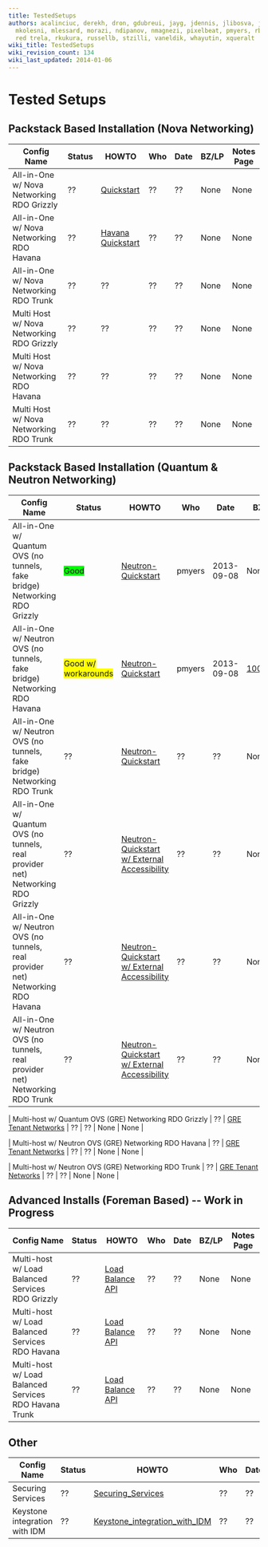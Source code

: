 ```yaml
---
title: TestedSetups
authors: acalinciuc, derekh, dron, gdubreui, jayg, jdennis, jlibosva, jruzicka, kashyap,
  mkolesni, mlessard, morazi, ndipanov, nmagnezi, pixelbeat, pmyers, rbowen, rcritten,
  red trela, rkukura, russellb, stzilli, vaneldik, whayutin, xqueralt
wiki_title: TestedSetups
wiki_revision_count: 134
wiki_last_updated: 2014-01-06
---
```


# Tested Setups

## Packstack Based Installation (Nova Networking)

| Config Name                               | Status | HOWTO                                              | Who | Date | BZ/LP | Notes Page |
|-------------------------------------------|--------|----------------------------------------------------|-----|------|-------|------------|
| All-in-One w/ Nova Networking RDO Grizzly | ??     | [Quickstart](Quickstart)                | ??  | ??   | None  | None       |
| All-in-One w/ Nova Networking RDO Havana  | ??     | [ Havana Quickstart ](QuickStartLatest) | ??  | ??   | None  | None       |
| All-in-One w/ Nova Networking RDO Trunk   | ??     | ??                                                 | ??  | ??   | None  | None       |
| Multi Host w/ Nova Networking RDO Grizzly | ??     | ??                                                 | ??  | ??   | None  | None       |
| Multi Host w/ Nova Networking RDO Havana  | ??     | ??                                                 | ??  | ??   | None  | None       |
| Multi Host w/ Nova Networking RDO Trunk   | ??     | ??                                                 | ??  | ??   | None  | None       |

## Packstack Based Installation (Quantum & Neutron Networking)

| Config Name                                                                      | Status                                                      | HOWTO                                                                                                                                           | Who    | Date       | BZ/LP                                                          | Notes Page                                    |
|----------------------------------------------------------------------------------|-------------------------------------------------------------|-------------------------------------------------------------------------------------------------------------------------------------------------|--------|------------|----------------------------------------------------------------|-----------------------------------------------|
| All-in-One w/ Quantum OVS (no tunnels, fake bridge) Networking RDO Grizzly       | <span style="background:#00ff00">Good</span>                | [Neutron-Quickstart](Neutron-Quickstart)                                                                                             | pmyers | 2013-09-08 | None                                                           | None                                          |
| All-in-One w/ Neutron OVS (no tunnels, fake bridge) Networking RDO Havana        | <span style="background:#ffff00">Good w/ workarounds</span> | [Neutron-Quickstart](Neutron-Quickstart)                                                                                             | pmyers | 2013-09-08 | [1003701](https://bugzilla.redhat.com/show_bug.cgi?id=1003701) | May need manual install of python-netaddr pkg |
| All-in-One w/ Neutron OVS (no tunnels, fake bridge) Networking RDO Trunk         | ??                                                          | [Neutron-Quickstart](Neutron-Quickstart)                                                                                             | ??     | ??         | None                                                           | None                                          |
| All-in-One w/ Quantum OVS (no tunnels, real provider net) Networking RDO Grizzly | ??                                                          | [Neutron-Quickstart w/ External Accessibility](http://allthingsopen.com/2013/08/23/openstack-packstack-installation-with-external-connectivity) | ??     | ??         | None                                                           | None                                          |
| All-in-One w/ Neutron OVS (no tunnels, real provider net) Networking RDO Havana  | ??                                                          | [Neutron-Quickstart w/ External Accessibility](http://allthingsopen.com/2013/08/23/openstack-packstack-installation-with-external-connectivity) | ??     | ??         | None                                                           | None                                          |
| All-in-One w/ Neutron OVS (no tunnels, real provider net) Networking RDO Trunk   | ??                                                          | [Neutron-Quickstart w/ External Accessibility](http://allthingsopen.com/2013/08/23/openstack-packstack-installation-with-external-connectivity) | ??     | ??         | None                                                           | None                                          |

| Multi-host w/ Quantum OVS (GRE) Networking RDO Grizzly                           | ??                                                          | [ GRE Tenant Networks](Using_GRE_Tenant_Networks)                                                                                    | ??     | ??         | None                                                           | None                                          |

| Multi-host w/ Neutron OVS (GRE) Networking RDO Havana                            | ??                                                          | [ GRE Tenant Networks](Using_GRE_Tenant_Networks)                                                                                    | ??     | ??         | None                                                           | None                                          |

| Multi-host w/ Neutron OVS (GRE) Networking RDO Trunk                             | ??                                                          | [ GRE Tenant Networks](Using_GRE_Tenant_Networks)                                                                                    | ??     | ??         | None                                                           | None                                          |

## Advanced Installs (Foreman Based) -- Work in Progress

| Config Name                                           | Status | HOWTO                                                      | Who | Date | BZ/LP | Notes Page |
|-------------------------------------------------------|--------|------------------------------------------------------------|-----|------|-------|------------|
| Multi-host w/ Load Balanced Services RDO Grizzly      | ??     | [ Load Balance API](Load_Balance_OpenStack_API) | ??  | ??   | None  | None       |
| Multi-host w/ Load Balanced Services RDO Havana       | ??     | [ Load Balance API](Load_Balance_OpenStack_API) | ??  | ??   | None  | None       |
| Multi-host w/ Load Balanced Services RDO Havana Trunk | ??     | [ Load Balance API](Load_Balance_OpenStack_API) | ??  | ??   | None  | None       |

## Other

| Config Name                   | Status | HOWTO                                                                        | Who | Date | BZ/LP | Notes Page |
|-------------------------------|--------|------------------------------------------------------------------------------|-----|------|-------|------------|
| Securing Services             | ??     | [Securing_Services](Securing_Services)                           | ??  | ??   | None  | None       |
| Keystone integration with IDM | ??     | [Keystone_integration_with_IDM](Keystone_integration_with_IDM) | ??  | ??   | None  | None       |
